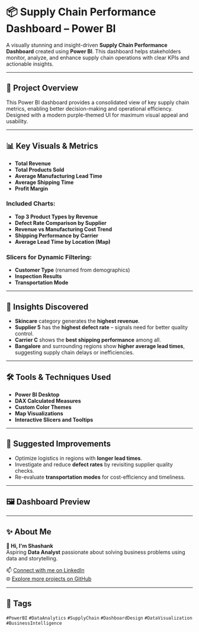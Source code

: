 # 📦 Supply Chain Performance Dashboard – Power BI

A visually stunning and insight-driven **Supply Chain Performance Dashboard** created using **Power BI**. This dashboard helps stakeholders monitor, analyze, and enhance supply chain operations with clear KPIs and actionable insights.

---

## 🚀 Project Overview

This Power BI dashboard provides a consolidated view of key supply chain metrics, enabling better decision-making and operational efficiency. Designed with a modern purple-themed UI for maximum visual appeal and usability.

---

## 📊 Key Visuals & Metrics

- **Total Revenue**
- **Total Products Sold**
- **Average Manufacturing Lead Time**
- **Average Shipping Time**
- **Profit Margin**

### Included Charts:
- **Top 3 Product Types by Revenue**
- **Defect Rate Comparison by Supplier**
- **Revenue vs Manufacturing Cost Trend**
- **Shipping Performance by Carrier**
- **Average Lead Time by Location (Map)**

### Slicers for Dynamic Filtering:
- **Customer Type** (renamed from demographics)
- **Inspection Results**
- **Transportation Mode**

---

## 🧠 Insights Discovered

- **Skincare** category generates the **highest revenue**.
- **Supplier 5** has the **highest defect rate** – signals need for better quality control.
- **Carrier C** shows the **best shipping performance** among all.
- **Bangalore** and surrounding regions show **higher average lead times**, suggesting supply chain delays or inefficiencies.

---

## 🛠 Tools & Techniques Used

- **Power BI Desktop**
- **DAX Calculated Measures**
- **Custom Color Themes**
- **Map Visualizations**
- **Interactive Slicers and Tooltips**

---

## 📌 Suggested Improvements

- Optimize logistics in regions with **longer lead times**.
- Investigate and reduce **defect rates** by revisiting supplier quality checks.
- Re-evaluate **transportation modes** for cost-efficiency and timeliness.

---

## 🖼️ Dashboard Preview



---

## ✨ About Me

**👋 Hi, I'm Shashank**  
Aspiring **Data Analyst** passionate about solving business problems using data and storytelling.

📫 [Connect with me on LinkedIn](https://linkedin.com/in/your-profile)  
🌐 [Explore more projects on GitHub](https://github.com/Shashank-48s)

---

## 🔖 Tags

`#PowerBI` `#DataAnalytics` `#SupplyChain` `#DashboardDesign` `#DataVisualization` `#BusinessIntelligence`
